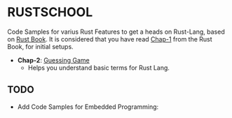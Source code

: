 # RUSTSCHOOL

Code Samples for varius Rust Features to get a heads on Rust-Lang, based on [Rust Book](https://doc.rust-lang.org/book/).
It is considered that you have read [Chap-1](https://doc.rust-lang.org/book/) from the Rust Book, for initial setups.

- **Chap-2**: [Guessing Game](./guessing-game)
  - Helps you understand basic terms for Rust Lang.

## TODO

- Add Code Samples for Embedded Programming:
